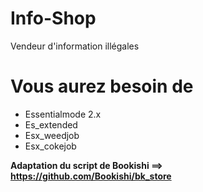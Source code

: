 # Info-Shop
Vendeur d'information illégales

**Vous aurez besoin de**
=

 * Essentialmode 2.x
 * Es_extended
 * Esx_weedjob
 * Esx_cokejob

**Adaptation du script de Bookishi ==> https://github.com/Bookishi/bk_store**

